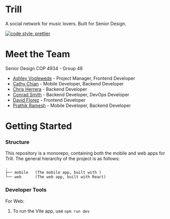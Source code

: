 # Trill

A social network for music lovers. Built for Senior Design.

[![code style: prettier](https://img.shields.io/badge/code_style-prettier-ff69b4.svg?style=flat-square)](https://github.com/prettier/prettier)

# Meet the Team

Senior Design COP 4934 - Group 48

- [Ashley Voglewede](https://github.com/avwede) - Project Manager, Frontend Developer
- [Cathy Chian](https://github.com/CathyChian) - Mobile Developer, Backend Developer
- [Chris Herrera](https://github.com/cjherrera1) - Backend Developer
- [Conrad Smith](https://github.com/conradsmi) - Backend Developer, DevOps Developer
- [David Florez](https://github.com/DMFLo) - Frontend Developer
- [Prathik Ramesh](https://github.com/prathik2001) - Mobile Developer, Backend Developer

# Getting Started

### Structure

This repository is a monorepo, containing both the mobile and web apps for Trill.
The general hierarchy of the project is as follows:

```
.
├── mobile   (The mobile app, built with )
└── web      (The web app, built with React)
```

### Developer Tools

For Web:

1. To run the Vite app, use `npm run dev`
<!-- 2. To run ESLint, use `npm run lint` and it will check all files in `src`
3. To run prettier, use `npm run format` -->
